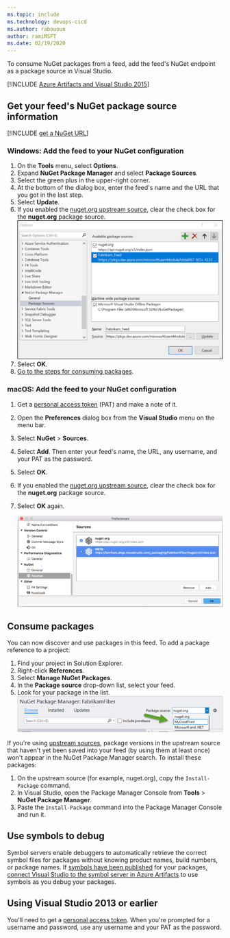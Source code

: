 ```yaml
---
ms.topic: include
ms.technology: devops-cicd
ms.author: rabououn
author: ramiMSFT
ms.date: 02/19/2020
---
```


To consume NuGet packages from a feed, add the feed's NuGet endpoint as a package source in Visual Studio.

[!INCLUDE [Azure Artifacts and Visual Studio 2015](vs2015.md)]

<a name="get-nuget-pkg-url"></a>

## Get your feed's NuGet package source information

[!INCLUDE [get a NuGet URL](nuget-consume-endpoint.md)]

### Windows: Add the feed to your NuGet configuration

1. On the **Tools** menu, select **Options**.
2. Expand **NuGet Package Manager** and select **Package Sources**.
3. Select the green plus in the upper-right corner.
4. At the bottom of the dialog box, enter the feed's name and the URL that you got in the last step.
5. Select **Update**.
6. If you enabled the [nuget.org upstream source](../../nuget/upstream-sources.md), clear the check box for the **nuget.org** package source.
   ![Add new NuGet source](../../media/vs-addsource.png)
7. Select **OK**.
8. [Go to the steps for consuming packages](#consume-packages).

<a name="mac-os"></a>

### macOS: Add the feed to your NuGet configuration

1. Get a [personal access token](../../../organizations/accounts/use-personal-access-tokens-to-authenticate.md) (PAT) and make a note of it.
2. Open the **Preferences** dialog box from the **Visual Studio** menu on the menu bar.
3. Select **NuGet** > **Sources**.
4. Select **Add**. Then enter your feed's name, the URL, any username, and your PAT as the password.
5. Select **OK**.
6. If you enabled the [nuget.org upstream source](../../nuget/upstream-sources.md), clear the check box for the **nuget.org** package source.
7. Select **OK** again.

   ![Visual Studio for Mac preferences window with Azure DevOps Services feed added](../../media/vs-mac-settings.png)

<a name="consume-packages"></a>

## Consume packages

You can now discover and use packages in this feed. To add a package reference to a project:

1. Find your project in Solution Explorer.
2. Right-click **References**.
3. Select **Manage NuGet Packages**.
4. In the **Package source** drop-down list, select your feed.
5. Look for your package in the list.
   ![Select feed source](../../media/select-pkg-src.png)

If you're using [upstream sources](../../nuget/upstream-sources.md), package versions in the upstream source that haven't yet been saved into your feed (by using them at least once) won't appear in the NuGet Package Manager search. To install these packages:

1. On the upstream source (for example, nuget.org), copy the `Install-Package` command.
2. In Visual Studio, open the Package Manager Console from **Tools** > **NuGet Package Manager**.
3. Paste the `Install-Package` command into the Package Manager Console and run it.

<a name="use-symbols-to-debug"></a>

## Use symbols to debug

Symbol servers enable debuggers to automatically retrieve the correct symbol files for packages without knowing product names, build numbers, or package names. If [symbols have been published](/azure/devops/pipelines/artifacts/symbols) for your packages, [connect Visual Studio to the symbol server in Azure Artifacts](../../symbols/debug-with-symbols-visual-studio.md) to use symbols as you debug your packages.

<!-- TODO can we make this an FAQ bit at the end, so it's out of the way? -->

## Using Visual Studio 2013 or earlier

You'll need to get a [personal access token](../../../organizations/accounts/use-personal-access-tokens-to-authenticate.md). When you're prompted for a username and password, use any username and your PAT as the password.
